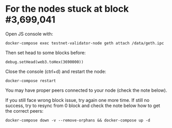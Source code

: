 # For the nodes stuck at block #3,699,041 

Open JS console with:
```
docker-compose exec testnet-validator-node geth attach /data/geth.ipc
```
Then set head to some blocks before:
``````
debug.setHead(web3.toHex(3690000))
``````
Close the console (ctrl+d) and restart the node:
````
docker-compose restart
`````
You may have proper peers connected to your node (check the note below).

If you still face wrong block issue, try again one more time.
If still no success, try to resync from 0 block and check the note below how to get the correct peers:
`````
docker-compose down -v --remove-orphans && docker-compose up -d
`````
